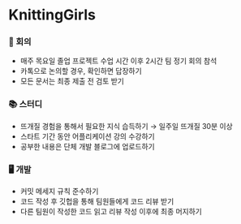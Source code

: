 # KnittingGirls

### 🤖 회의

- 매주 목요일 졸업 프로젝트 수업 시간 이후 2시간 팀 정기 회의 참석
- 카톡으로 논의할 경우, 확인하면 답장하기
- 모든 문서는 최종 제출 전 검토 받기

### 📚 스터디

- 뜨개질 경험을 통해서 필요한 지식 습득하기 → 일주일 뜨개질 30분 이상
- 스타트 기간 동안 어플리케이션 강의 수강하기
- 공부한 내용은 단체 개발 블로그에 업로드하기

### 🖥️ 개발

- 커밋 메세지 규칙 준수하기
- 코드 작성 후 깃헙을 통해 팀원들에게 코드 리뷰 받기
- 다른 팀원이 작성한 코드 읽고 리뷰 작성 이후에 최종 머지하기
